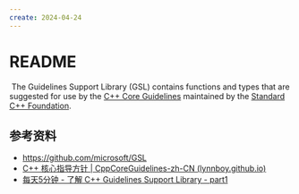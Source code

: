 ```yaml
---
create: 2024-04-24
---
```

# README

​	The Guidelines Support Library (GSL) contains functions and types that are suggested for use by the [C++ Core Guidelines](https://github.com/isocpp/CppCoreGuidelines) maintained by the [Standard C++ Foundation](https://isocpp.org/).

## 参考资料

* https://github.com/microsoft/GSL
* [C++ 核心指导方针 | CppCoreGuidelines-zh-CN (lynnboy.github.io)](https://lynnboy.github.io/CppCoreGuidelines-zh-CN/CppCoreGuidelines-zh-CN.html)
* [每天5分钟 - 了解 C++ Guidelines Support Library - part1](https://www.bilibili.com/list/watchlater?oid=1653386595&bvid=BV1gE421K7ez&spm_id_from=333.337.top_right_bar_window_view_later.content.click)
